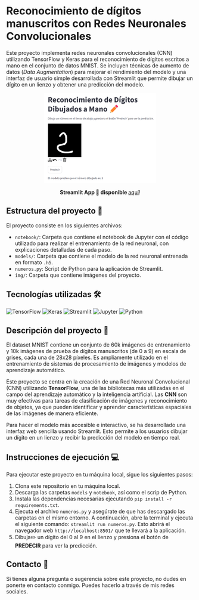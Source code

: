 # Reconocimiento de dígitos manuscritos con Redes Neuronales Convolucionales
 
Este proyecto implementa redes neuronales convolucionales (CNN) utilizando TensorFlow y Keras para el reconocimiento de dígitos escritos a mano en el conjunto de datos MNIST. Se incluyen técnicas de aumento de datos (*Data Augmentation*) para mejorar el rendimiento del modelo y una interfaz de usuario simple desarrollada con Streamlit que permite dibujar un dígito en un lienzo y obtener una predicción del modelo.

<p align="center">
  <img src="img/img_app.png" alt="App" width="300px">
</p>
<p align="center">
  <b>Streamlit App 📱 disponible </b><a href="https://digit-recognition0-9.streamlit.app/">aquí</a>!
</p>

## Estructura del proyecto 📂

El proyecto consiste en los siguientes archivos:

- ``notebook/``: Carpeta que contiene el notebook de Jupyter con el código utilizado para realizar el entrenamiento de la red neuronal, con explicaciones detalladas de cada paso.
- ``models/``: Carpeta que contiene el modelo de la red neuronal entrenada en formato ``.h5``.
- ``numeros.py``: Script de Python para la aplicación de Streamlit.
- ``img/``: Carpeta que contiene imágenes del proyecto.

## Tecnologías utilizadas 🛠️

![TensorFlow](https://img.shields.io/badge/TensorFlow-14354C?style=for-the-badge&logo=tensorflow&logoColor=white)
![Keras](https://img.shields.io/badge/Keras-D00000?style=for-the-badge&logo=keras&logoColor=white)
![Streamlit](https://img.shields.io/badge/Streamlit-2CA5E0?style=for-the-badge&logo=streamlit&logoColor=white)
![Jupyter](https://img.shields.io/badge/Jupyter-F37626?style=for-the-badge&logo=jupyter&logoColor=white)
![Python](https://img.shields.io/badge/Python-3776AB?style=for-the-badge&logo=python&logoColor=white)
  
## Descripción del proyecto 📝

El dataset MNIST contiene un conjunto de 60k imágenes de entrenamiento y 10k imágenes de prueba de dígitos manuscritos (de 0 a 9) en escala de grises, cada una de 28x28 píxeles. Es ampliamente utilizado en el entrenamiento de sistemas de procesamiento de imágenes y modelos de aprendizaje automático.

Este proyecto se centra en la creación de una Red Neuronal Convolucional (CNN) utilizando **TensorFlow**, una de las bibliotecas más utilizadas en el campo del aprendizaje automático y la inteligencia artificial. Las **CNN** son muy efectivas para tareas de clasificación de imágenes y reconocimiento de objetos, ya que pueden identificar y aprender características espaciales de las imágenes de manera eficiente. 

Para hacer el modelo más accesible e interactivo, se ha desarrollado una interfaz web sencilla usando Streamlit. Esto permite a los usuarios dibujar un dígito en un lienzo y recibir la predicción del modelo en tiempo real.

## Instrucciones de ejecución 💻
Para ejecutar este proyecto en tu máquina local, sigue los siguientes pasos:

1. Clona este repositorio en tu máquina local.
2. Descarga las carpetas ``models`` y ``notebook``, así como el scrip de Python.
3. Instala las dependencias necesarias ejecutando ``pip install -r requirements.txt``.
4. Ejecuta el archivo ``numeros.py`` y asegúrate de que has descargado las carpetas en el mismo entorno. A continuación, abre la terminal y ejecuta el siguiente comando: ``streamlit run numeros.py``. Esto abrirá el navegador web ``http://localhost:8501/`` que te llevará a la aplicación.
5. Dibuja✏️ un dígito del 0 al 9 en el lienzo y presiona el botón de **PREDECIR** para ver la predicción. 

## Contacto 📧
Si tienes alguna pregunta o sugerencia sobre este proyecto, no dudes en ponerte en contacto conmigo. Puedes hacerlo a través de mis redes sociales.
